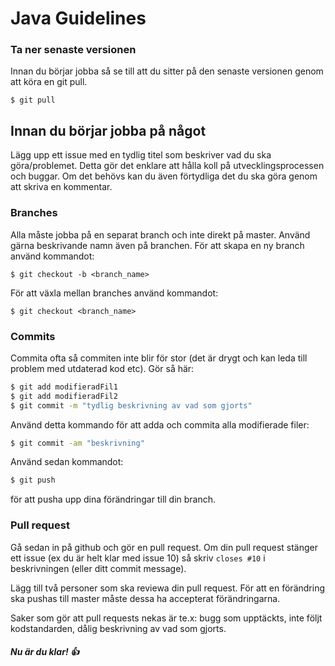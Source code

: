 # Java Guidelines

### Ta ner senaste versionen

Innan du börjar jobba så se till att du sitter på den senaste versionen genom att köra en git pull.

```git
$ git pull
```

## Innan du börjar jobba på något

Lägg upp ett issue med en tydlig titel som beskriver vad du ska göra/problemet. Detta gör det enklare att hålla koll på utvecklingsprocessen och buggar. Om det behövs kan du även förtydliga det du ska göra genom att skriva en kommentar.

### Branches

Alla måste jobba på en separat branch och inte direkt på master. Använd gärna beskrivande namn även på branchen.
För att skapa en ny branch använd kommandot:

```git
$ git checkout -b <branch_name>
```
För att växla mellan branches använd kommandot:

```git
$ git checkout <branch_name>
```

### Commits

Commita ofta så commiten inte blir för stor (det är drygt och kan leda till problem med utdaterad kod etc).
Gör så här:

```bash
$ git add modifieradFil1
$ git add modifieradFil2
$ git commit -m "tydlig beskrivning av vad som gjorts"
```

Använd detta kommando för att adda och commita alla modifierade filer:

```bash
$ git commit -am "beskrivning"
```

Använd sedan kommandot:

```bash
$ git push
```

för att pusha upp dina förändringar till din branch.

### Pull request

Gå sedan in på github och gör en pull request. Om din pull request stänger ett issue (ex du är helt klar med issue 10) så skriv  ``closes #10`` i beskrivningen (eller ditt commit message).

Lägg till två personer som ska reviewa din pull request. För att en förändring ska pushas till master måste dessa ha accepterat förändringarna.

Saker som gör att pull requests nekas är te.x: bugg som upptäckts, inte följt kodstandarden, dålig beskrivning av vad som gjorts.  

##### Nu är du klar! :thumbsup:

